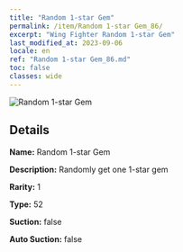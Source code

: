 ```yaml
---
title: "Random 1-star Gem"
permalink: /item/Random 1-star Gem_86/
excerpt: "Wing Fighter Random 1-star Gem"
last_modified_at: 2023-09-06
locale: en
ref: "Random 1-star Gem_86.md"
toc: false
classes: wide
---
```



 ![Random 1-star Gem](/images/item/Random_1-star_Gem_p.png)



## Details

 **Name:** Random 1-star Gem 

 **Description:** Randomly get one 1-star gem

 **Rarity:** 1 

 **Type:** 52 

 **Suction:** false 

 **Auto Suction:** false 


